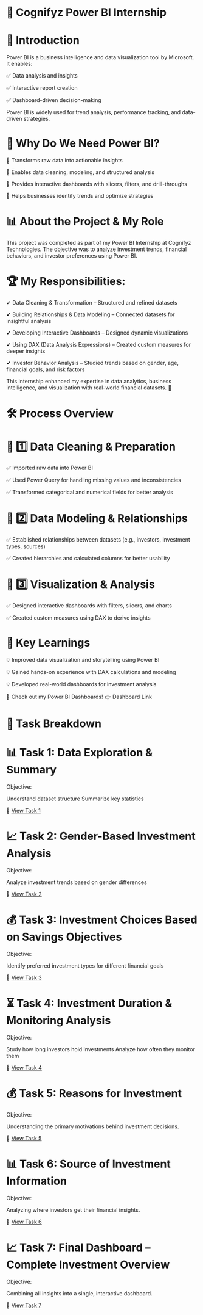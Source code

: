 # 🎯 Cognifyz Power BI Internship

# 📌 Introduction
Power BI is a business intelligence and data visualization tool by Microsoft. It enables:

✅ Data analysis and insights

✅ Interactive report creation

✅ Dashboard-driven decision-making

Power BI is widely used for trend analysis, performance tracking, and data-driven strategies.

# 🚀 Why Do We Need Power BI?

🔹 Transforms raw data into actionable insights

🔹 Enables data cleaning, modeling, and structured analysis

🔹 Provides interactive dashboards with slicers, filters, and drill-throughs

🔹 Helps businesses identify trends and optimize strategies

# 📊 About the Project & My Role
This project was completed as part of my Power BI Internship at Cognifyz Technologies.
The objective was to analyze investment trends, financial behaviors, and investor preferences using Power BI.

# 🏆 My Responsibilities:
✔ Data Cleaning & Transformation – Structured and refined datasets

✔ Building Relationships & Data Modeling – Connected datasets for insightful analysis

✔ Developing Interactive Dashboards – Designed dynamic visualizations

✔ Using DAX (Data Analysis Expressions) – Created custom measures for deeper insights

✔ Investor Behavior Analysis – Studied trends based on gender, age, financial goals, and risk factors

This internship enhanced my expertise in data analytics, business intelligence, and visualization with real-world financial datasets. 🚀

# 🛠 Process Overview
# 🔹 1️⃣ Data Cleaning & Preparation
✅ Imported raw data into Power BI

✅ Used Power Query for handling missing values and inconsistencies

✅ Transformed categorical and numerical fields for better analysis

# 🔹 2️⃣ Data Modeling & Relationships
✅ Established relationships between datasets (e.g., investors, investment types, sources)

✅ Created hierarchies and calculated columns for better usability

# 🔹 3️⃣ Visualization & Analysis
✅ Designed interactive dashboards with filters, slicers, and charts

✅ Created custom measures using DAX to derive insights

# 📌 Key Learnings
💡 Improved data visualization and storytelling using Power BI

💡 Gained hands-on experience with DAX calculations and modeling

💡 Developed real-world dashboards for investment analysis

🔗 Check out my Power BI Dashboards! 👉 Dashboard Link

# 📌 Task Breakdown
# 📊 Task 1: Data Exploration & Summary
Objective:

Understand dataset structure
Summarize key statistics

🔗 [View Task 1]()

# 📈 Task 2: Gender-Based Investment Analysis
Objective:

Analyze investment trends based on gender differences

🔗 [View Task 2]()

# 💰 Task 3: Investment Choices Based on Savings Objectives
Objective:

Identify preferred investment types for different financial goals

🔗 [View Task 3]()

# ⏳ Task 4: Investment Duration & Monitoring Analysis
Objective:

Study how long investors hold investments
Analyze how often they monitor them

🔗 [View Task 4]()

# 💰 Task 5: Reasons for Investment
Objective:

Understanding the primary motivations behind investment decisions.

🔗 [View Task 5]()

# 📊 Task 6: Source of Investment Information
Objective:

Analyzing where investors get their financial insights.

🔗 [View Task 6]()

# 📈 Task 7: Final Dashboard – Complete Investment Overview
Objective:

Combining all insights into a single, interactive dashboard.

🔗 [View Task 7]()